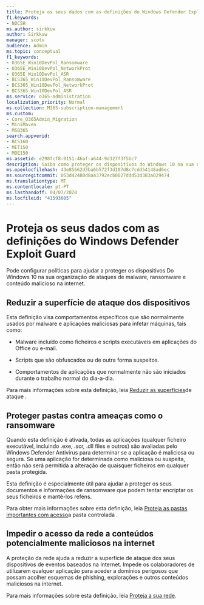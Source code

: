 ```yaml
---
title: Proteja os seus dados com as definições do Windows Defender Exploit Guard
f1.keywords:
- NOCSH
ms.author: sirkkuw
author: Sirkkuw
manager: scotv
audience: Admin
ms.topic: conceptual
f1_keywords:
- O365E_Win10DevPol_Ransomware
- O365E_Win10DevPol_NetworkProt
- O365E_Win10DevPol_ASR
- BCS365_Win10DevPol_Ransomware
- BCS365_Win10DevPol_NetworkProt
- BCS365_Win10DevPol_ASR
ms.service: o365-administration
localization_priority: Normal
ms.collection: M365-subscription-management
ms.custom:
- Core_O365Admin_Migration
- MiniMaven
- MSB365
search.appverid:
- BCS160
- MET150
- MOE150
ms.assetid: e298fcf8-0151-46af-a644-9d327f3f5bc7
description: Saiba como proteger os dispositivos do Windows 10 na sua organização contra ataques de malware, ransomware e conteúdo malicioso na internet.
ms.openlocfilehash: 43e85662d3ba6b572f3d107d8c7cdd54148ad6ec
ms.sourcegitcommit: 053d42480d8aa3792ecb0027ddd53d383a029474
ms.translationtype: MT
ms.contentlocale: pt-PT
ms.lasthandoff: 04/07/2020
ms.locfileid: "41593605"
---
```

# <a name="protect-your-data-with-windows-defender-exploit-guard-settings"></a>Proteja os seus dados com as definições do Windows Defender Exploit Guard

Pode configurar políticas para ajudar a proteger os dispositivos Do Windows 10 na sua organização de ataques de malware, ransomware e conteúdo malicioso na internet.
  
## <a name="reduce-the-attack-surface-of-devices"></a>Reduzir a superfície de ataque dos dispositivos

Esta definição visa comportamentos específicos que são normalmente usados por malware e aplicações maliciosas para infetar máquinas, tais como:
  
- Malware incluído como ficheiros e scripts executáveis em aplicações do Office ou e-mail.
    
- Scripts que são obfuscados ou de outra forma suspeitos.
    
- Comportamentos de aplicações que normalmente não são iniciados durante o trabalho normal do dia-a-dia.
    
Para mais informações sobre esta definição, leia [Reduzir as superfícies](https://docs.microsoft.com/windows/security/threat-protection/microsoft-defender-atp/exploit-protection)de ataque .
  
## <a name="protect-folders-from-threats-such-as-ransomware"></a>Proteger pastas contra ameaças como o ransomware

Quando esta definição é ativada, todas as aplicações (qualquer ficheiro executável, incluindo .exe, .scr, .dll files e outros) são avaliadas pelo Windows Defender Antivirus para determinar se a aplicação é maliciosa ou segura. Se uma aplicação for determinada como maliciosa ou suspeita, então não será permitida a alteração de quaisquer ficheiros em qualquer pasta protegida.
  
Esta definição é especialmente útil para ajudar a proteger os seus documentos e informações de ransomware que podem tentar encriptar os seus ficheiros e mantê-los reféns.
  
Para obter mais informações sobre esta definição, leia [Proteja as pastas importantes com acesso](https://docs.microsoft.com/configmgr/protect/deploy-use/create-deploy-exploit-guard-policy#bkmk_CFA)a pasta controlada .
  
## <a name="prevent-network-access-to-potentially-malicious-content-on-the-internet"></a>Impedir o acesso da rede a conteúdos potencialmente maliciosos na internet

A proteção da rede ajuda a reduzir a superfície de ataque dos seus dispositivos de eventos baseados na Internet. Impede os colaboradores de utilizarem qualquer aplicação para aceder a domínios perigosos que possam acolher esquemas de phishing, explorações e outros conteúdos maliciosos na internet.
  
Para mais informações sobre esta definição, leia [Proteja a sua rede](https://docs.microsoft.com/configmgr/protect/deploy-use/create-deploy-exploit-guard-policy#bkmk_Nwp).
  

